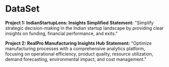# DataSet
**Project 1:**
**IndianStartupLens: Insights Simplified**
**Statement:** "Simplify strategic decision-making in the Indian startup landscape by providing clear insights on funding, financial performance, and exits."

**Project 2:**
**RealPro Manufacturing Insights Hub**
**Statement:** "Optimize manufacturing processes with a comprehensive analytics platform, focusing on operational efficiency, product quality, resource utilization, demand forecasting, environmental impact, and cost management."
